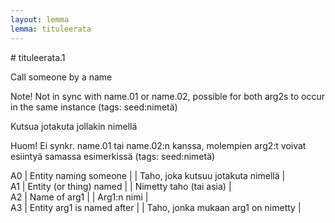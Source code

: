 ```yaml
---
layout: lemma
lemma: tituleerata
---
```


<div class="sense">
# <span class="sensename">tituleerata.1</span>

<span class="description">Call someone by a name</span>

Note! Not in sync with name.01 or name.02, possible for both arg2s to occur in the same instance (tags: seed:nimetä)

<span class="description">Kutsua jotakuta jollakin nimellä</span>

Huom! Ei synkr. name.01 tai name.02:n kanssa, molempien arg2:t voivat esiintyä samassa esimerkissä (tags: seed:nimetä)

A0 | Entity naming someone |   | Taho, joka kutsuu jotakuta nimellä |  
A1 | Entity (or thing) named |   | Nimetty taho (tai asia) |  
A2 | Name of arg1 |   | Arg1:n nimi |  
A3 | Entity arg1 is named after |   | Taho, jonka mukaan arg1 on nimetty |  

</div>

